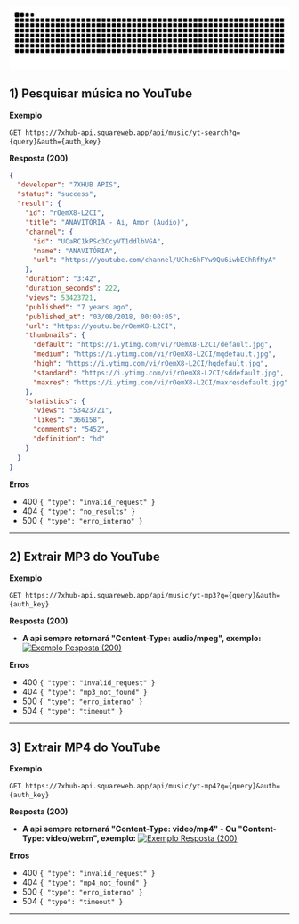 <picture>
  <source media="(prefers-color-scheme: dark)" srcset="https://raw.githubusercontent.com/0xme/0xme/output/github-contribution-grid-snake-dark.svg">
  <source media="(prefers-color-scheme: light)" srcset="https://raw.githubusercontent.com/0xme/0xme/output/github-contribution-grid-snake.svg">
  <img alt="github contribution grid snake animation" src="https://raw.githubusercontent.com/0xme/0xme/output/github-contribution-grid-snake.svg">
</picture>

## 1) Pesquisar música no **YouTube**

**Exemplo**
```
GET https://7xhub-api.squareweb.app/api/music/yt-search?q={query}&auth={auth_key}
```

**Resposta (200)**
```json
{
  "developer": "7XHUB APIS",
  "status": "success",
  "result": {
    "id": "rOemX8-L2CI",
    "title": "ANAVITÓRIA - Ai, Amor (Audio)",
    "channel": {
      "id": "UCaRC1kPSc3CcyVT1ddlbVGA",
      "name": "ANAVITÓRIA",
      "url": "https://youtube.com/channel/UChz6hFYw9Qu6iwbEChRfNyA"
    },
    "duration": "3:42",
    "duration_seconds": 222,
    "views": 53423721,
    "published": "7 years ago",
    "published_at": "03/08/2018, 00:00:05",
    "url": "https://youtu.be/rOemX8-L2CI",
    "thumbnails": {
      "default": "https://i.ytimg.com/vi/rOemX8-L2CI/default.jpg",
      "medium": "https://i.ytimg.com/vi/rOemX8-L2CI/mqdefault.jpg",
      "high": "https://i.ytimg.com/vi/rOemX8-L2CI/hqdefault.jpg",
      "standard": "https://i.ytimg.com/vi/rOemX8-L2CI/sddefault.jpg",
      "maxres": "https://i.ytimg.com/vi/rOemX8-L2CI/maxresdefault.jpg"
    },
    "statistics": {
      "views": "53423721",
      "likes": "366158",
      "comments": "5452",
      "definition": "hd"
    }
  }
}
```

**Erros**
- 400 `{ "type": "invalid_request" }`
- 404 `{ "type": "no_results" }`
- 500 `{ "type": "erro_interno" }`
---
## 2) Extrair MP3 do **YouTube**

**Exemplo**
```
GET https://7xhub-api.squareweb.app/api/music/yt-mp3?q={query}&auth={auth_key}
```

**Resposta (200)**
- **A api sempre retornará "Content-Type: audio/mpeg", exemplo:**
[![Exemplo Resposta (200)](https://files.catbox.moe/l7wa2h.jpg)](https://7xhub-api.squareweb.app)

**Erros**
- 400 `{ "type": "invalid_request" }`
- 404 `{ "type": "mp3_not_found" }`
- 500 `{ "type": "erro_interno" }`
- 504 `{ "type": "timeout" }`
---
## 3) Extrair MP4 do **YouTube**

**Exemplo**
```
GET https://7xhub-api.squareweb.app/api/music/yt-mp4?q={query}&auth={auth_key}
```

**Resposta (200)**
- **A api sempre retornará "Content-Type: video/mp4" - Ou "Content-Type: video/webm", exemplo:**
[![Exemplo Resposta (200)](https://files.catbox.moe/kqh4t8.jpg)](https://7xhub-api.squareweb.app)

**Erros**
- 400 `{ "type": "invalid_request" }`
- 404 `{ "type": "mp4_not_found" }`
- 500 `{ "type": "erro_interno" }`
- 504 `{ "type": "timeout" }`
---
